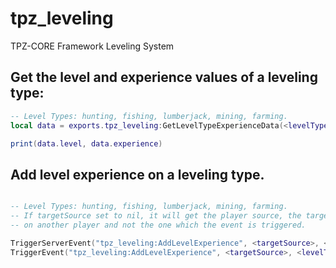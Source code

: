 # tpz_leveling
TPZ-CORE Framework Leveling System


## Get the level and experience values of a leveling type: 

```lua
-- Level Types: hunting, fishing, lumberjack, mining, farming.
local data = exports.tpz_leveling:GetLevelTypeExperienceData(<levelType>)

print(data.level, data.experience)
```

## Add level experience on a leveling type.

```lua

-- Level Types: hunting, fishing, lumberjack, mining, farming.
-- If targetSource set to nil, it will get the player source, the targetSource is used only if you want to add level experience
-- on another player and not the one which the event is triggered.

TriggerServerEvent("tpz_leveling:AddLevelExperience", <targetSource>, <levelType>, <experienceValue>) -- Client Side
TriggerEvent("tpz_leveling:AddLevelExperience", <targetSource>, <levelType>, experienceValue>) -- Server Side
```
